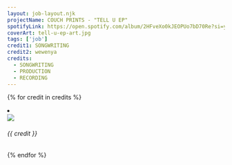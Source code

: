 ```yaml
---
layout: job-layout.njk
projectName: COUCH PRINTS - "TELL U EP"
spotifyLink: https://open.spotify.com/album/2HFveXo0kJEOPUo7bD70Re?si=yV-Xe3b6QhSpvcVWbO8cVA
coverArt: tell-u-ep-art.jpg
tags: ['job']
credit1: SONGWRITING
credit2: wewenya
credits:
  - SONGWRITING
  - PRODUCTION
  - RECORDING
---
```


{% for credit in credits %}
<li>
  <div class="list-wrapper">
    <img class="heart" src="images/heart.svg">
    <h6>{{ credit }}</h6>
  </div>
</li>
{% endfor %}
